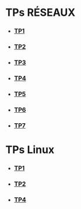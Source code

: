 # TPs RÉSEAUX

- ### [TP1](https://github.com/Aube33/b1-reseau-2023/tree/main/TPReseaux/TP1)
- ### [TP2](https://github.com/Aube33/b1-reseau-2023/tree/main/TPReseaux/TP2)
- ### [TP3](https://github.com/Aube33/b1-reseau-2023/tree/main/TPReseaux/TP3)
- ### [TP4](https://github.com/Aube33/b1-reseau-2023/tree/main/TPReseaux/TP4)
- ### [TP5](https://github.com/Aube33/b1-reseau-2023/tree/main/TPReseaux/TP5)
- ### [TP6](https://github.com/Aube33/b1-reseau-2023/tree/main/TPReseaux/TP6)
- ### [TP7](https://github.com/Aube33/b1-reseau-2023/tree/main/TPReseaux/TP7)

# TPs Linux
- ### [TP1](https://github.com/Aube33/b1-reseau-2023/tree/main/TPLinux/TP1)
- ### [TP2](https://github.com/Aube33/b1-reseau-2023/tree/main/TPLinux/TP2)
- ### [TP4](https://github.com/Aube33/b1-reseau-2023/tree/main/TPLinux/TP3)